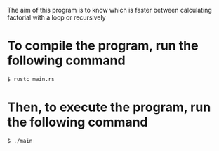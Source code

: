 The aim of this program is to know which is faster between calculating factorial with a loop or recursively

# To compile the program, run the following command

```sh
$ rustc main.rs
```

# Then, to execute the program, run the following command

```sh
$ ./main
```